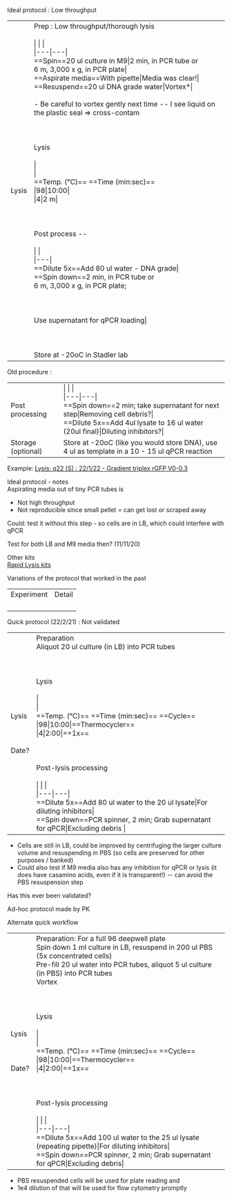 Ideal protocol : Low throughput

|   |   |
|---|---|
|Lysis|Prep : Low throughput/thorough lysis<br><br>\|   \|   \|<br>\|---\|---\|<br>==Spin==20 ul culture in M9\|2 min, in PCR tube or  <br>6 m, 3,000 x g, in PCR plate\|<br>==Aspirate media==With pipette\|Media was clear!\|<br>==Resuspend==20 ul DNA grade water\|Vortex*\|<br><br>- Be careful to vortex gently next time -- I see liquid on the plastic seal => cross-contam<br><br>  <br><br>Lysis<br><br>\|<br>\|<br>==Temp. (ᵒC)== ==Time (min:sec)==<br>\|98\|10:00\|<br>\|4\|2 m\|<br><br>  <br><br>Post process --<br><br>\|   \|<br>\|---\|<br>==Dilute 5x==Add 80 ul water - DNA grade\|<br>==Spin down==2 min, in PCR tube or  <br>6 m, 3,000 x g, in PCR plate;<br><br>  <br><br>Use supernatant for qPCR loading\|<br><br>  <br><br>Store at -20oC in Stadler lab|
 
Old procedure :

|   |   |
|---|---|
|Post processing|\|   \|   \|<br>\|---\|---\|<br>==Spin down==2 min; take supernatant for next step\|Removing cell debris?\|<br>==Dilute 5x==Add 4ul lysate to 16 ul water (20ul final)\|Diluting inhibitors?\||
|Storage (optional)|Store at -20oC (like you would store DNA), use 4 ul as template in a 10 - 15 ul qPCR reaction|
 
Example: [Lysis: q22 (S) : 22/1/22 - Gradient triplex rGFP V0-0.3](q22%20(S)%20%2022\1\22%20-%20Gradient%20triplex%20rGFP%20V0-0.3)
 
Ideal protocol - notes  
Aspirating media out of tiny PCR tubes is

- Not high throughput
- Not reproducible since small pellet = can get lost or scraped away
 
Could: test it without this step - so cells are in LB, which could interfere with qPCR
 
Test for both LB and M9 media then? (11/11/20)
    
Other kits  
[Rapid Lysis kits](Rapid%20Lysis%20kits)
 
Variations of the protocol that worked in the past

|   |   |
|---|---|
|Experiment|Detail|
|||
|||
|||
|||
    
Quick protocol (22/2/21) : Not validated

|   |   |
|---|---|
|Lysis<br><br>  <br><br>Date?|Preparation  <br>Aliquot 20 ul culture (in LB) into PCR tubes<br><br>  <br><br>Lysis<br><br>\|<br>\|<br>==Temp. (ᵒC)== ==Time (min:sec)== ==Cycle==<br>\|98\|10:00\|==Thermocycler==<br>\|4\|2:00\|==1x==<br><br>  <br><br>Post-lysis processing<br><br>\|   \|   \|<br>\|---\|---\|<br>==Dilute 5x==Add 80 ul water to the 20 ul lysate\|For diluting inhibitors\|<br>==Spin down==PCR spinner, 2 min; Grab supernatant for qPCR\|Excluding debris <wastes tubes>\||

- Cells are still in LB, could be improved by centrifuging the larger culture volume and resuspending in PBS (so cells are preserved for other purposes / banked)
- Could also test if M9 media also has any inhibition for qPCR or lysis (it does have casamino acids, even if it is transparent!) -- can avoid the PBS resuspension step
 
Has this ever been validated?

Ad-hoc protocol made by PK

Alternate quick workflow

|   |   |
|---|---|
|Lysis<br><br>  <br><br>Date?|Preparation: For a full 96 deepwell plate  <br>Spin down 1 ml culture in LB, resuspend in 200 ul PBS (5x concentrated cells)  <br>Pre-fill 20 ul water into PCR tubes, aliquot 5 ul culture (in PBS) into PCR tubes  <br>Vortex<br><br>  <br><br>Lysis<br><br>\|<br>\|<br>==Temp. (ᵒC)== ==Time (min:sec)== ==Cycle==<br>\|98\|10:00\|==Thermocycler==<br>\|4\|2:00\|==1x==<br><br>  <br><br>Post-lysis processing<br><br>\|   \|   \|<br>\|---\|---\|<br>==Dilute 5x==Add 100 ul water to the 25 ul lysate  <br>(repeating pipette)\|For diluting inhibitors\|<br>==Spin down==PCR spinner, 2 min; Grab supernatant for qPCR\|Excluding debris\||

- PBS resuspended cells will be used for plate reading and
- 1e4 dilution of that will be used for flow cytometry promptly
